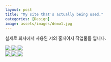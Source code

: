 ```yaml
---
layout: post
title: "My site that's actually being used."
categories: [Design]
image: assets/images/demo1.jpg
---
```


<p class="text-dark text-left">실제로 회사에서 사용된 저의 홈페이지 작업물들 입니다.</p>


<div class="row justify-content-center">
  <div class="col-md-8">
      <div class="row">
          <a href="https://unsplash.it/1200/768.jpg?image=251" data-toggle="lightbox" data-gallery="example-gallery" class="col-sm-4">
              <img src="https://unsplash.it/600.jpg?image=251" class="img-fluid">
          </a>
          <a href="https://unsplash.it/1200/768.jpg?image=252" data-toggle="lightbox" data-gallery="example-gallery" class="col-sm-4">
              <img src="https://unsplash.it/600.jpg?image=252" class="img-fluid">
          </a>
          <a href="https://unsplash.it/1200/768.jpg?image=253" data-toggle="lightbox" data-gallery="example-gallery" class="col-sm-4">
              <img src="https://unsplash.it/600.jpg?image=253" class="img-fluid">
          </a>
      </div>
      <div class="row">
          <a href="https://unsplash.it/1200/768.jpg?image=254" data-toggle="lightbox" data-gallery="example-gallery" class="col-sm-4">
              <img src="https://unsplash.it/600.jpg?image=254" class="img-fluid">
          </a>
          <a href="https://unsplash.it/1200/768.jpg?image=255" data-toggle="lightbox" data-gallery="example-gallery" class="col-sm-4">
              <img src="https://unsplash.it/600.jpg?image=255" class="img-fluid">
          </a>
          <a href="https://unsplash.it/1200/768.jpg?image=256" data-toggle="lightbox" data-gallery="example-gallery" class="col-sm-4">
              <img src="https://unsplash.it/600.jpg?image=256" class="img-fluid">
          </a>
      </div>
  </div>
</div>


<script>

$(document).on('click', '[data-toggle="lightbox"]', function(event) {
                event.preventDefault();
                $(this).ekkoLightbox();
            });


</script>